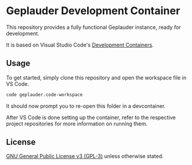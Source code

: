 # Geplauder Development Container

This repository provides a fully functional Geplauder instance, ready for development.

It is based on Visual Studio Code's [Development Containers](https://code.visualstudio.com/docs/remote/containers).

## Usage

To get started, simply clone this repository and open the workspace file in VS Code.
```bash
code geplauder.code-workspace
```

It should now prompt you to re-open this folder in a devcontainer.

After VS Code is done setting up the container, refer to the respective project repositories for more information on running them.

## License
[GNU General Public License v3 (GPL-3)](./LICENSE) unless otherwise stated.
